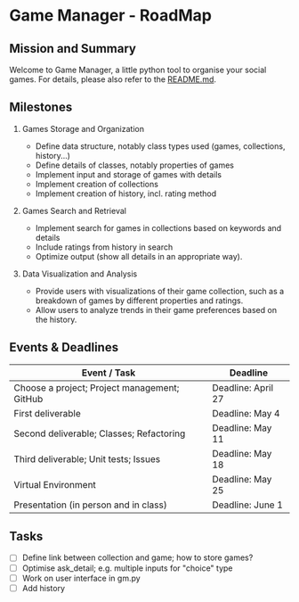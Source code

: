 # Game Manager - RoadMap

## Mission and Summary

Welcome to Game Manager, a little python tool to organise your social games. For details, please also refer to the [README.md](./README.md).


## Milestones

1) Games Storage and Organization

    - Define data structure, notably class types used (games, collections, history...)
    - Define details of classes, notably properties of games
    - Implement input and storage of games with details
    - Implement creation of collections
    - Implement creation of history, incl. rating method


2) Games Search and Retrieval

    - Implement search for games in collections based on keywords and details
    - Include ratings from history in search
    - Optimize output (show all details in an appropriate way).


3) Data Visualization and Analysis
    - Provide users with visualizations of their game collection, such as a breakdown of games by different properties and ratings.
    - Allow users to analyze trends in their game preferences based on the history.


## Events & Deadlines


Event / Task | Deadline
--- | ---
Choose a project; Project management; GitHub     | Deadline: April 27
First deliverable                               | Deadline: May 4
Second deliverable; Classes; Refactoring        | Deadline: May 11
Third deliverable; Unit tests; Issues           | Deadline: May 18
Virtual Environment                             | Deadline: May 25
Presentation (in person and in class)           | Deadline: June 1


## Tasks
- [ ] Define link between collection and game; how to store games?
- [ ] Optimise ask_detail; e.g. multiple inputs for "choice" type
- [ ] Work on user interface in gm.py
- [ ] Add history
